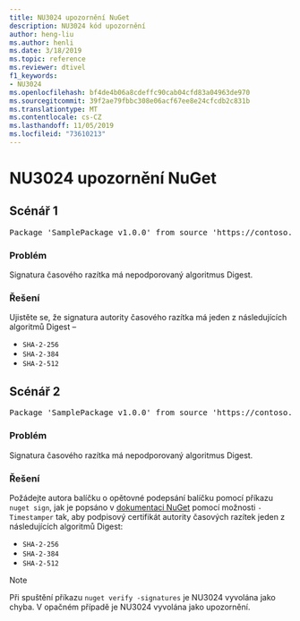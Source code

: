 ```yaml
---
title: NU3024 upozornění NuGet
description: NU3024 kód upozornění
author: heng-liu
ms.author: henli
ms.date: 3/18/2019
ms.topic: reference
ms.reviewer: dtivel
f1_keywords:
- NU3024
ms.openlocfilehash: bf4de4b06a8cdeffc90cab04cfd83a04963de970
ms.sourcegitcommit: 39f2ae79fbbc308e06acf67ee8e24cfcdb2c831b
ms.translationtype: MT
ms.contentlocale: cs-CZ
ms.lasthandoff: 11/05/2019
ms.locfileid: "73610213"
---
```

# <a name="nuget-warning-nu3024"></a>NU3024 upozornění NuGet

## <a name="scenario-1"></a>Scénář 1

<pre>Package 'SamplePackage v1.0.0' from source 'https://contoso.com/index.json': The timestamp signature has an unsupported digest algorithm. The following algorithms are supported: : SHA-2-256, SHA-2-384, SHA-2-512.</pre>

### <a name="issue"></a>Problém

Signatura časového razítka má nepodporovaný algoritmus Digest.


### <a name="solution"></a>Řešení

Ujistěte se, že signatura autority časového razítka má jeden z následujících algoritmů Digest – 
* `SHA-2-256`
* `SHA-2-384`
* `SHA-2-512`



## <a name="scenario-2"></a>Scénář 2

<pre>Package 'SamplePackage v1.0.0' from source 'https://contoso.com/index.json': The primary signature's timestamp signature has an unsupported digest algorithm.</pre>

### <a name="issue"></a>Problém

Signatura časového razítka má nepodporovaný algoritmus Digest.


### <a name="solution"></a>Řešení

Požádejte autora balíčku o opětovné podepsání balíčku pomocí příkazu `nuget sign`, jak je popsáno v [dokumentaci NuGet](https://docs.microsoft.com/nuget/create-packages/sign-a-package) pomocí možnosti `-Timestamper` tak, aby podpisový certifikát autority časových razítek jeden z následujících algoritmů Digest:
* `SHA-2-256`
* `SHA-2-384`
* `SHA-2-512`


> [!Note]
> Při spuštění příkazu `nuget verify -signatures` je NU3024 vyvolána jako chyba. V opačném případě je NU3024 vyvolána jako upozornění.